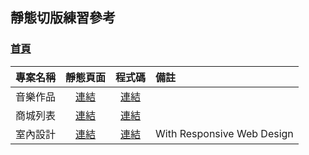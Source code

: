## 靜態切版練習參考

### [首頁](https://Eddie110102.github.io/StaticPages_Example)


| 專案名稱 | 靜態頁面 | 程式碼 | 備註 |
| :--: | :--: | :--: | :-- |
| 音樂作品 | [連結](https://Eddie110102.github.io/StaticPages_Example/SingerIntroduction) | [連結](./SingerIntroduction/) | |
| 商城列表 | [連結](https://Eddie110102.github.io/StaticPages_Example/Product) | [連結](./Product/) | |
| 室內設計 | [連結](https://Eddie110102.github.io/StaticPages_Example/Interno) | [連結](./Interno/) | With Responsive Web Design |